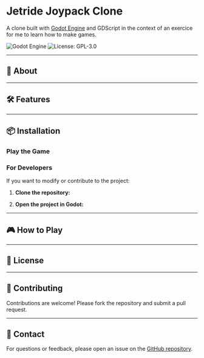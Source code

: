 # Jetride Joypack Clone

A clone built with [Godot Engine](https://godotengine.org/) and GDScript in the context of an exercice for me to learn how to make games.

![Godot Engine](https://img.shields.io/badge/Godot-4.5-blue)
![License: GPL-3.0](https://img.shields.io/badge/License-GPL--3.0-yellow) 

---

## 📖 About



---

## 🛠️ Features



---

## 📦 Installation

### Play the Game



### For Developers

If you want to modify or contribute to the project:

1. **Clone the repository:**

2. **Open the project in Godot:**

---

## 🎮 How to Play


---

## 📜 License


---

## 🙌 Contributing

Contributions are welcome! Please fork the repository and submit a pull request.

---

## 📧 Contact

For questions or feedback, please open an issue on the [GitHub repository](https://github.com/Modailun/breakout-clone).